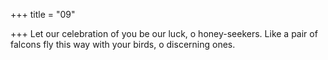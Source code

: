 +++
title = "09"

+++
Let our celebration of you be our luck, o honey-seekers.
Like a pair of falcons fly this way with your birds, o discerning ones. 